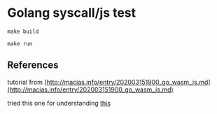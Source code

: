 # Golang syscall/js test

`make build`

`make run`

## References

tutorial from [http://macias.info/entry/202003151900_go_wasm_js.md](http://macias.info/entry/202003151900_go_wasm_js.md)

tried this one for understanding [this](https://github.com/pion/webrtc/tree/master/examples/data-channels)
